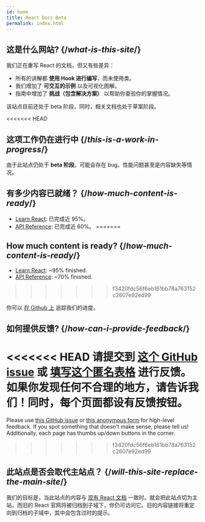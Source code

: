 ```yaml
---
id: home
title: React Docs Beta
permalink: index.html
---
```


<HomepageHero />

## 这是什么网站? {/*what-is-this-site*/}

我们正在重写 React 的文档，但又有些差异：

- 所有的讲解都 **使用 Hook 进行编写**，而未使用类。
- 我们增加了 **可交互的示例** 以及可视化图解。
- 指南中增加了 **挑战（包含解决方案）** 以帮助你查验你的掌握情况。

该站点目前还处于 beta 阶段，同时，相关文档也处于草案阶段。

<<<<<<< HEAD
## 这项工作仍在进行中 {/*this-is-a-work-in-progress*/}

由于此站点仍处于 **beta 阶段**。可能会存在 bug，性能问题甚至是内容缺失等情况。

## 有多少内容已就绪？ {/*how-much-content-is-ready*/}

* [Learn React](/learn): 已完成近 95%。
* [API Reference](/apis): 已完成近 60%。
=======
## How much content is ready? {/*how-much-content-is-ready*/}

* [Learn React](/learn): ~95% finished.
* [API Reference](/apis): ~70% finished.
>>>>>>> f3420fdc56f6eb161bb78a763152c2607e92ed99

你可以 [在 Github 上](https://github.com/reactjs/reactjs.org/issues/3308) 追踪我们的进度。

## 如何提供反馈? {/*how-can-i-provide-feedback*/}

<<<<<<< HEAD
请提交到 [这个 GitHub issue](https://github.com/reactjs/reactjs.org/issues/3308) 或 [填写这个匿名表格](https://www.surveymonkey.co.uk/r/Y6GH986) 进行反馈。如果你发现任何不合理的地方，请告诉我们！同时，每个页面都设有反馈按钮。
=======
Please use [this GitHub issue](https://github.com/reactjs/reactjs.org/issues/3308) or [this anonymous form](https://www.surveymonkey.co.uk/r/PYRPF3X) for high-level feedback. If you spot something that doesn't make sense, please tell us! Additionally, each page has thumbs up/down buttons in the corner.
>>>>>>> f3420fdc56f6eb161bb78a763152c2607e92ed99

## 此站点是否会取代主站点？ {/*will-this-site-replace-the-main-site*/}

我们的目标是，当此站点的内容与 [现有 React 文档](https://reactjs.org/) 一致时。就会把此站点切为主站，而旧的 React 官网将被归档到子域下，你仍可访问它。旧的内容链接将重定向到归档的子域中，其中会包含过时的提示。
